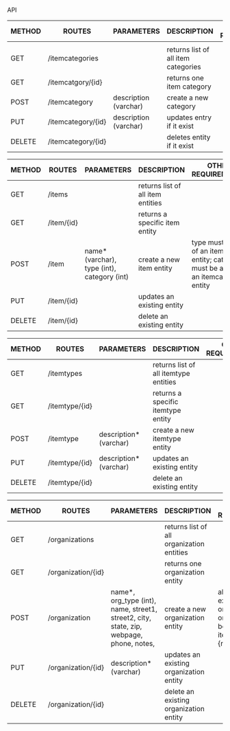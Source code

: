 API

| METHOD | ROUTES | PARAMETERS | DESCRIPTION | OTHER REQUIREMENTS |
|--------|-----------------------|-----------------|---------------------------|--------------------------------|
|  |  |  |  |  |
| GET | /itemcategories |  | returns list of all item categories |  |
| GET | /itemcatgory/{id} |  | returns one item category |  |
| POST | /itemcategory | description (varchar) | create a new category |  |
| PUT | /itemcategory/{id} | description (varchar) | updates entry if it exist |  |
| DELETE | /itemcategory/{id} |  | deletes entity if it exist |  |


| METHOD | ROUTES | PARAMETERS | DESCRIPTION | OTHER REQUIREMENTS |
|--------|-----------------------|-----------------|---------------------------|--------------------------------|
| GET | /items |  | returns list of all item entities |  |
| GET | /item/{id} |  | returns a specific item entity |  |
| POST | /item | name* (varchar), type (int), category (int) | create a new item entity | type must be id of an itemtype entity; category must be an id of an itemcategory entity |
| PUT | /item/{id} |  | updates an existing entity |  |
| DELETE | /item/{id} |  | delete an existing entity |  |


| METHOD | ROUTES | PARAMETERS | DESCRIPTION | OTHER REQUIREMENTS |
|--------|-----------------------|-----------------|---------------------------|--------------------------------|
| GET | /itemtypes |  | returns list of all itemtype entities |  |
| GET | /itemtype/{id} |  | returns a specific itemtype entity |  |
| POST | /itemtype | description* (varchar) | create a new itemtype entity |  |
| PUT | /itemtype/{id} | description* (varchar) | updates an existing entity |  |
| DELETE | /itemtype/{id} |  | delete an existing entity |  |


| METHOD | ROUTES | PARAMETERS | DESCRIPTION | OTHER REQUIREMENTS |
|--------|-----------------------|-----------------|---------------------------|--------------------------------|
| GET | /organizations |  | returns list of all organization entities |  |
| GET | /organization/{id} |  | returns one organization entity |  |
| POST | /organization | name*, org_type (int), name, street1, street2, city, state, zip, webpage, phone, notes, | create a new organization entity | all varchar except for org_type; org_type must be an id of itemtypes {reuse | repair} |
| PUT | /organization/{id} | description* (varchar) | updates an existing organization entity |  |
| DELETE | /organization/{id} |  | delete an existing organization entity |  |